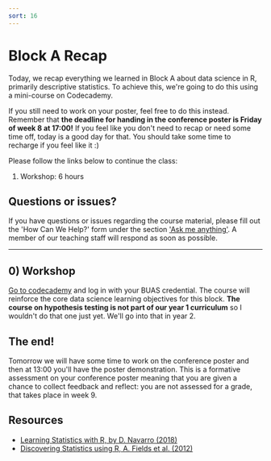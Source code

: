 ```yaml
---
sort: 16
---
```


# Block A Recap
Today, we recap everything we learned in Block A about data science in R, primarily descriptive statistics. To achieve this, we're going to do this using a mini-course on Codecademy.

If you still need to work on your poster, feel free to do this instead. Remember that **the deadline for handing in the conference poster is Friday of week 8 at 17:00!** If you feel like you don't need to recap or need some time off, today is a good day for that. You should take some time to recharge if you feel like it :)

Please follow the links below to continue the class:
1. Workshop: 6 hours

## Questions or issues?

If you have questions or issues regarding the course material, please fill out the 'How Can We Help?' form under the section ['Ask me anything'](https://adsai.buas.nl/Contact%20Us/). A member of our teaching staff will respond as soon as possible.

***



## 0) Workshop
[Go to codecademy](https://www.codecademy.com/learn/learn-statistics-with-r) and log in with your BUAS credential. The course will reinforce the core data science learning objectives for this block.
**The course on hypothesis testing is not part of our year 1 curriculum** so I wouldn't do that one just yet. We'll go into that in year 2.



## The end!
Tomorrow we will have some time to work on the conference poster and then at 13:00 you'll have the poster demonstration. This is a formative assessment on your conference poster meaning that you are given a chance to collect feedback and reflect: you are not assessed for a grade, that takes place in week 9.



## Resources
- [Learning Statistics with R, by D. Navarro (2018)](https://learningstatisticswithr.com/)
- [Discovering Statistics using R, A. Fields et al. (2012)](https://eds.b.ebscohost.com/eds/detail/detail?vid=2&sid=785a4ba4-77c1-4205-be1c-f6cd920efb78%40pdc-v-sessmgr02&bdata=JnNpdGU9ZWRzLWxpdmU%3d#db=cat08862a&AN=bus.KOHA.OAI.BUAS.28091)
